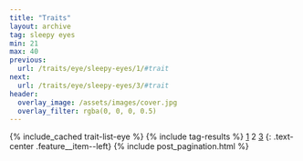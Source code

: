 ```yaml
---
title: "Traits"
layout: archive
tag: sleepy eyes
min: 21
max: 40
previous:
  url: /traits/eye/sleepy-eyes/1/#trait
next:
  url: /traits/eye/sleepy-eyes/3/#trait
header:
  overlay_image: /assets/images/cover.jpg
  overlay_filter: rgba(0, 0, 0, 0.5)
---
```

{% include_cached trait-list-eye %}
{% include tag-results %}
[1](/traits/eye/sleepy-eyes/1/#trait) 2 [3](/traits/eye/sleepy-eyes/3/#trait) 
{: .text-center .feature__item--left}
{% include post_pagination.html %}
